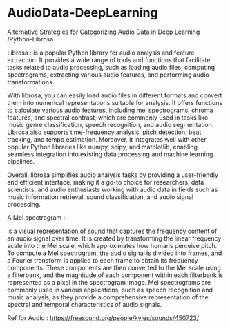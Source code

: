 # AudioData-DeepLearning

Alternative Strategies for Categorizing Audio Data in Deep Learning /Python-Librosa

Librosa :
 is a popular Python library for audio analysis and feature extraction. It provides a wide range of tools and functions that facilitate tasks related to audio processing, such as loading audio files, computing spectrograms, extracting various audio features, and performing audio transformations.

With librosa, you can easily load audio files in different formats and convert them into numerical representations suitable for analysis. It offers functions to calculate various audio features, including mel spectrograms, chroma features, and spectral contrast, which are commonly used in tasks like music genre classification, speech recognition, and audio segmentation. Librosa also supports time-frequency analysis, pitch detection, beat tracking, and tempo estimation. Moreover, it integrates well with other popular Python libraries like numpy, scipy, and matplotlib, enabling seamless integration into existing data processing and machine learning pipelines.

Overall, librosa simplifies audio analysis tasks by providing a user-friendly and efficient interface, making it a go-to choice for researchers, data scientists, and audio enthusiasts working with audio data in fields such as music information retrieval, sound classification, and audio signal processing.

A Mel spectrogram :

is a visual representation of sound that captures the frequency content of an audio signal over time. It is created by transforming the linear frequency scale into the Mel scale, which approximates how humans perceive pitch. To compute a Mel spectrogram, the audio signal is divided into frames, and a Fourier transform is applied to each frame to obtain its frequency components. These components are then converted to the Mel scale using a filterbank, and the magnitude of each component within each filterbank is represented as a pixel in the spectrogram image. Mel spectrograms are commonly used in various applications, such as speech recognition and music analysis, as they provide a comprehensive representation of the spectral and temporal characteristics of audio signals.

Ref for Audio : <https://freesound.org/people/kyles/sounds/450723/>
